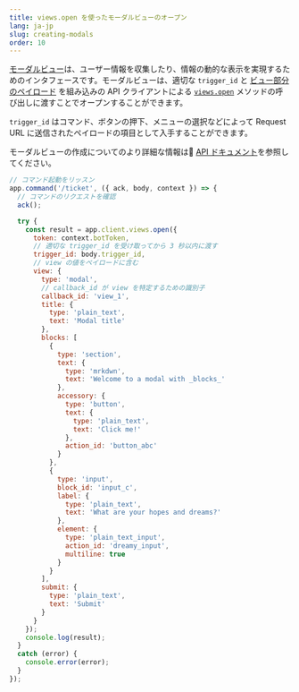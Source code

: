 ```yaml
---
title: views.open を使ったモーダルビューのオープン
lang: ja-jp
slug: creating-modals
order: 10
---
```


<div class="section-content">

<a href="https://api.slack.com/block-kit/surfaces/modals">モーダルビュー</a>は、ユーザー情報を収集したり、情報の動的な表示を実現するためのインタフェースです。モーダルビューは、適切な <code>trigger_id</code> と <a href="https://api.slack.com/reference/block-kit/views">ビュー部分のペイロード</a> を組み込みの API クライアントによる <a href="https://api.slack.com/methods/views.open"><code>views.open</code></a> メソッドの呼び出しに渡すことでオープンすることができます。

<code>trigger_id</code> はコマンド、ボタンの押下、メニューの選択などによって Request URL に送信されたペイロードの項目として入手することができます。

モーダルビューの作成についてのより詳細な情報は <a href="https://api.slack.com/surfaces/modals/using#composing_views">API ドキュメント</a>を参照してください。
</div>

```javascript
// コマンド起動をリッスン
app.command('/ticket', ({ ack, body, context }) => {
  // コマンドのリクエストを確認
  ack();

  try {
    const result = app.client.views.open({
      token: context.botToken,
      // 適切な trigger_id を受け取ってから 3 秒以内に渡す
      trigger_id: body.trigger_id,
      // view の値をペイロードに含む
      view: {
        type: 'modal',
        // callback_id が view を特定するための識別子
        callback_id: 'view_1',
        title: {
          type: 'plain_text',
          text: 'Modal title'
        },
        blocks: [
          {
            type: 'section',
            text: {
              type: 'mrkdwn',
              text: 'Welcome to a modal with _blocks_'
            },
            accessory: {
              type: 'button',
              text: {
                type: 'plain_text',
                text: 'Click me!'
              },
              action_id: 'button_abc'
            }
          },
          {
            type: 'input',
            block_id: 'input_c',
            label: {
              type: 'plain_text',
              text: 'What are your hopes and dreams?'
            },
            element: {
              type: 'plain_text_input',
              action_id: 'dreamy_input',
              multiline: true
            }
          }
        ],
        submit: {
          type: 'plain_text',
          text: 'Submit'
        }
      }
    });
    console.log(result);
  }
  catch (error) {
    console.error(error);
  }
});
```
